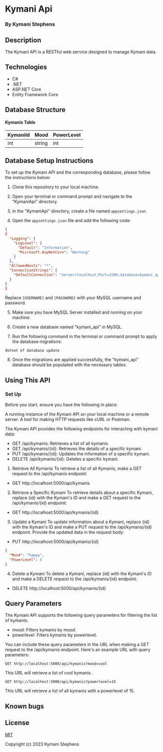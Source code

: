 # Kymani Api

### By Kymani Stephens

## Description

The Kymani API is a RESTful web service designed to manage Kymani data.

## Technologies

- C#
- .NET
- ASP.NET Core 
- Entity Framework Core

## Database Structure

#### Kymanis Table

| KymaniId | Mood | PowerLevel |
|-------------|------|-------|
| int  | string | int |


## Database Setup Instructions

To set up the Kymani API and the corresponding database, please follow the instructions below:

1. Clone this repository to your local machine.

2. Open your terminal or command prompt and navigate to the "KymaniApi" directory.

3. In the "KymaniApi" directory, create a file named `appsettings.json`.

4. Open the `appsettings.json` file and add the following code:

```json 
{
{
  "Logging": {
    "LogLevel": {
      "Default": "Information",
      "Microsoft.AspNetCore": "Warning"
    }
  },
  "AllowedHosts": "*",
  "ConnectionStrings": {
    "DefaultConnection": "Server=localhost;Port=3306;database=kymani_api;uid=[USERNAME];pwd=[PASSWORD];" 
  }
}
}
```

Replace `[USERNAME]` and `[PASSWORD]` with your MySQL username and password.

5. Make sure you have MySQL Server installed and running on your machine.

6. Create a new database named "kymani_api" in MySQL.

7. Run the following command in the terminal or command prompt to apply the database migrations:

```
dotnet ef database update
```

8. Once the migrations are applied successfully, the "kymani_api" database should be populated with the necessary tables.

## Using This API

### Set Up
Before you start, ensure you have the following in place:

A running instance of the Kymani API on your local machine or a remote server.
A tool for making HTTP requests like cURL or Postman.

The Kymani API provides the following endpoints for interacting with kymani data:
- GET /api/kymanis: Retrieves a list of all kymanis.
- GET /api/kymanis/{id}: Retrieves the details of a specific kymani.
- PUT /api/kymanis/{id}: Updates the information of a specific kymani.
- DELETE /api/kymanis/{id}: Deletes a specific kymani.

1. Retrieve All Kymanis
To retrieve a list of all Kymanis, make a GET request to the /api/kymanis endpoint:

- GET http://localhost:5000/api/kymanis

2. Retrieve a Specific Kymani
To retrieve details about a specific Kymani, replace {id} with the Kymani's ID and make a GET request to the /api/kymanis/{id} endpoint:

- GET http://localhost:5000/api/kymanis/{id}

3. Update a Kymani
To update information about a Kymani, replace {id} with the Kymani's ID and make a PUT request to the /api/kymanis/{id} endpoint. Provide the updated data in the request body:

- PUT http://localhost:5000/api/kymanis/{id}

```json
{
  "Mood": "happy",
  "PowerLevel": 8
}
```

4. Delete a Kymani
To delete a Kymani, replace {id} with the Kymani's ID and make a DELETE request to the /api/kymanis/{id} endpoint:

- DELETE http://localhost:5000/api/kymanis/{id}


## Query Parameters

The Kymani API supports the following query parameters for filtering the list of kymanis:

- mood: Filters kymanis by mood.
- powerlevel: Filters kymanis by powerlevel.

You can include these query parameters in the URL when making a GET request to the /api/kymanis endpoint. Here's an example URL with query parameters:

```
GET http://localhost:5000/api/kymanis?mood=cool
```

This URL will retrieve a list of cool kymanis.

```
GET http://localhost:5000/api/kymanis?powerlevel=15
```

This URL will retrieve a list of all kymanis with a powerlevel of 15.


## Known bugs

## License

[MIT](https://opensource.org/license/mit/)

Copyright (c) 2023 Kymani Stephens